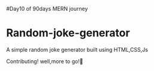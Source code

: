 #Day10 of 90days MERN journey
# Random-joke-generator
A simple random joke generator built using HTML,CSS,Js

Contributing!
well,more to go!🎃
